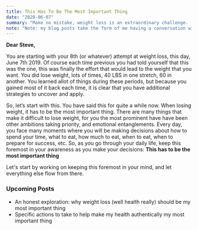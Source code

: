 ```yaml
---
title: This Has To Be The Most Important Thing
date: "2020-06-07"
summary: "Make no mistake, weight loss is an extraordinary challenge.  Never underestimate the vigilance required to lose weight and to keep it off.  It is not impossible obviously, and it can be done in a way that is rewarding. But remember this: if you don’t make weight loss your most important thing, you won’t succeed."
note: "Note: my blog posts take the form of me having a conversation with myself.  I have found that if I am writing for myself rather than others is most effective"
---
```


**Dear Steve,**

You are starting with your 8th (or whatever) attempt at weight loss, this day, June 7th 2019.  Of course each time previous you had told yourself that this was the one, this was finally the effort that would lead to the weight that you want. You did lose weight, lots of times, 40 LBS in one stretch, 60 in another.  You learned allot of things during these periods, but because you gained most of it back each time, it is clear that you have additional strategies to uncover and apply.

So, let’s start with this.  You have said this for quite a while now.  When losing weight, it has to be the most important thing.  There are many things that make it difficult to lose weight, for you the most prominent have have been other ambitions taking priority, and emotional entanglements.  Every day, you face many moments where you will be making decisions about how to spend your time, what to eat, how much to eat, when to eat, when to prepare for success, etc.  So, as you go through your daily life, keep this foremost in your awareness as you make your decisions: **This has to be the most important thing**

Let's start by working on keeping this foremost in your mind, and let everything else flow from there.

### Upcoming Posts
* An honest exploration: why weight loss (well health really) should be my most important thing
* Specific actions to take to help make my health authentically my most important thing
